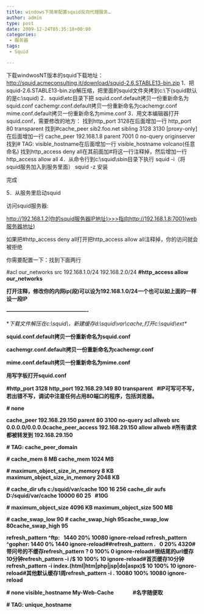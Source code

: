 ```yaml
---
title: windows下简单配置squid反向代理服务…
author: admin
type: post
date: 2009-12-24T05:35:18+00:00
categories:
 - 服务器
tags:
 - Squid

---
```

下载windwosNT版本的squid下载地址：
http://squid.acmeconsulting.it/download/squid-2.6.STABLE13-bin.zip
1．把squid-2.6.STABLE13-bin.zip解压缩，把里面的squid文件夹拷到c:\下(squid默认的是c:\squid)
2．squid\etc目录下把
squid.conf.default拷贝一份重新命名为squid.conf
cachemgr.conf.default拷贝一份重新命名为cachemgr.conf
mime.conf.default拷贝一份重新命名为mime.conf
3．用文本编辑器打开squid.conf，需要修改的地方：
找到http_port 3128在后面增加一行
http_port 80 transparent
找到#cache_peer sib2.foo.net sibling 3128 3130 [proxy-only]在后面增加一行
cache_peer 192.168.1.8 parent 7001 0 no-query originserver
找到# TAG: visible_hostname在后面增加一行
visible_hostname volcano(任意命名)
找到http_access deny all在其前面加#将这一行注释掉，然后增加一行
http_access allow all
4．从命令行到c:\squid\sbin目录下执行
squid -i（将squid服务加入到服务里面）
squid -z
安装

完成

5．从服务里启动squid

访问squid服务器:

http://192.168.1.2(你的squid服务器IP地址)>>>指向http://192.168.1.8:7001(web服务器地址)

如果把#http_access deny all打开把http_access allow all注释掉，你的访问就会被拒绝

你需要配置一下：找到下面两行

#acl our_networks src 192.168.1.0/24 192.168.2.0/24 **#http_access allow our_networks**

**打开注释，修改你的内网ip(段)可以设为192.168.1.0/24一个也可以如上面的一样设一段IP**

**———————————————-**

**下载文件解压在c:\squid\，新建缓存d:\squid\var\cache,打开c:\squid\ext\**

**squid.conf.default拷贝一份重新命名为squid.conf**

**cachemgr.conf.default拷贝一份重新命名为cachemgr.conf**

**mime.conf.default拷贝一份重新命名为mime.conf**

**用写字板打开squid.conf**

**#http_port 3128 **http_port 192.168.29.149 80 transparent   #IP可写可不写，若出错不写，调试中注意任何占用80端口的程序，包括浏览器。****

**# none**

**cache_peer 192.168.29.150 parent 80 3100 no-query **acl allweb src 0.0.0.0/0.0.0.0cache_peer_access 192.168.29.150 allow allweb #所有请求都被转发到 192.168.29.150****

**# TAG: cache_peer_domain**

**# cache_mem 8 MB **cache_mem 1024 MB****

**# maximum_object_size_in_memory 8 KB **maximum_object_size_in_memory 2048 KB****

**# cache_dir ufs c:/squid/var/cache 100 16 256 **cache_dir aufs D:/squid/var/cache 10000 60 25   #10G****

**# maximum_object_size 4096 KB **maximum_object_size 500 MB****

**# cache_swap_low 90 **# cache_swap_high 95cache_swap_low 80cache_swap_high 95****

**refresh_pattern ^ftp:   1440 20% 10080 ignore-reload **refresh_pattern ^gopher: 1440 0% 1440 ignore-reload##refresh_pattern .   0 20% 4320#带问号的不缓存refresh_pattern \? 0 100% 0 ignore-reload#根结尾的url缓存10分钟refresh_pattern -i /$ 10 100% 10 ignore-reload#首页缓存10分钟refresh_pattern -i index\.(html|htm|php|jsp|do|aspx)$ 10 100% 10 ignore-reload#其他默认缓存1周refresh_pattern -i . 10080 100% 10080 ignore-reload****

**# none **visible_hostname My-Web-Cache               #名字随便取****

**# TAG: unique_hostname**